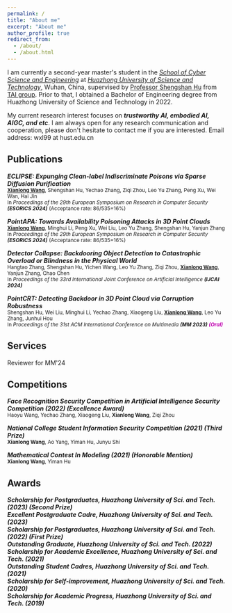 ```yaml
---
permalink: /
title: "About me"
excerpt: "About me"
author_profile: true
redirect_from: 
  - /about/
  - /about.html
---
```


I am currently a second-year master's student in the _[School of Cyber Science and Engineering](https://cse.hust.edu.cn/)_ at _[Huazhong University of Science and Technology](https://www.hust.edu.cn/)_, Wuhan, China,
supervised by [Professor Shengshan Hu](https://scholar.google.com.hk/citations?user=lkAFwJgAAAAJ&hl=zh-CN&oi=ao) from [TAI group](http://trustai.cse.hust.edu.cn/). Prior to that, I obtained a Bachelor of Engineering degree from Huazhong University of Science and Technology in 2022.

My current research interest focuses on **_trustworthy AI, embodied AI, AIGC, and etc_**. I am always open for any research communication and cooperation, please don't hesitate to contact me if you are interested.
Email address: wxl99 at hust.edu.cn


 

Publications
------
***ECLIPSE: Expunging Clean-label Indiscriminate Poisons via Sparse Diffusion Purification***   
<small> **<u>Xianlong Wang</u>**, Shengshan Hu, Yechao Zhang, Ziqi Zhou, Leo Yu Zhang, Peng Xu, Wei Wan, Hai Jin   
In _Proceedings of the 29th European Symposium on Research in Computer Security **(ESORICS 2024)**_ (Acceptance rate: 86/535=16%)  </small>

***PointAPA: Towards Availability Poisoning Attacks in 3D Point Clouds***   
<small> **<u>Xianlong Wang</u>**, Minghui Li, Peng Xu, Wei Liu, Leo Yu Zhang, Shengshan Hu, Yanjun Zhang   
In _Proceedings of the 29th European Symposium on Research in Computer Security **(ESORICS 2024)**_  (Acceptance rate: 86/535=16%) </small>

***Detector Collapse: Backdooring Object Detection to Catastrophic Overload or Blindness in the Physical World***   
<small> Hangtao Zhang, Shengshan Hu, Yichen Wang, Leo Yu Zhang, Ziqi Zhou, **<u>Xianlong Wang</u>**, Yanjun Zhang, Chao Chen   
In _Proceedings of the 33rd International Joint Conference on Artificial Intelligence **(IJCAI 2024)**_ </small>


***PointCRT: Detecting Backdoor in 3D Point Cloud via Corruption Robustness***   
<small> Shengshan Hu, Wei Liu, Minghui Li, Yechao Zhang, Xiaogeng Liu, **<u>Xianlong Wang</u>**, Leo Yu Zhang, Junhui Hou  
In _Proceedings of the 31st ACM International Conference on Multimedia **(MM 2023) <font color="color: lightblue;"> (Oral) </font>**_  </small>


Services
------
Reviewer for MM'24 



Competitions
------
***Face Recognition Security Competition in Artificial Intelligence Security Competition (2022) (Excellence Award)***  
<small> Haoyu Wang, Yechao Zhang, Xiaogeng Liu, **Xianlong Wang**, Ziqi Zhou  </small>

***National College Student Information Security Competition (2021) (Third Prize)***  
<small> **Xianlong Wang**, Ao Yang, Yiman Hu, Junyu Shi  </small>

***Mathematical Contest In Modeling (2021) (Honorable Mention)***  
<small> **Xianlong Wang**, Yiman Hu  </small>


Awards
------
***Scholarship for Postgraduates, Huazhong University of Sci. and Tech. (2023) (Second Prize)***  
***Excellent Postgraduate Cadre, Huazhong University of Sci. and Tech. (2023)***  
***Scholarship for Postgraduates, Huazhong University of Sci. and Tech. (2022) (First Prize)***  
***Outstanding Graduate, Huazhong University of Sci. and Tech. (2022)***  
***Scholarship for Academic Excellence, Huazhong University of Sci. and Tech. (2021)***  
***Outstanding Student Cadres, Huazhong University of Sci. and Tech. (2021)***  
***Scholarship for Self-improvement, Huazhong University of Sci. and Tech. (2020)***  
***Scholarship for Academic Progress, Huazhong University of Sci. and Tech. (2019)***   













